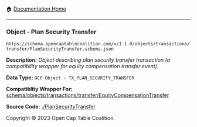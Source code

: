 :house: [Documentation Home](../README.md)

---

### Object - Plan Security Transfer

`https://schema.opencaptablecoalition.com/v/1.1.0/objects/transactions/transfer/PlanSecurityTransfer.schema.json`

  **Description:** _Object describing plan security transfer transaction (a compatibility wrapper for equity compensation transfer event)_
  
  **Data Type:** `OCF Object - TX_PLAN_SECURITY_TRANSFER`
  
  **Compatiblity Wrapper For:** [schema/objects/transactions/transfer/EquityCompensationTransfer](schema/objects/transactions/transfer/EquityCompensationTransfer.md)
  
  **Source Code:** [./PlanSecurityTransfer](../../PlanSecurityTransfer.schema.json)

Copyright © 2023 Open Cap Table Coalition.
